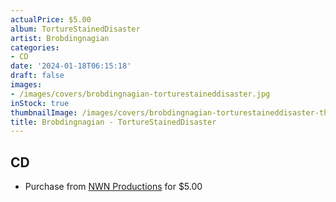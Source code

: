 ```yaml
---
actualPrice: $5.00
album: TortureStainedDisaster
artist: Brobdingnagian
categories:
- CD
date: '2024-01-18T06:15:18'
draft: false
images:
- /images/covers/brobdingnagian-torturestaineddisaster.jpg
inStock: true
thumbnailImage: /images/covers/brobdingnagian-torturestaineddisaster-thumb.jpg
title: Brobdingnagian - TortureStainedDisaster
---
```


## CD
* Purchase from [NWN Productions](http://shop.nwnprod.com/index.php?route=product/product&path=93&product_id=45630&sort=pd.name&order=ASC) for $5.00
